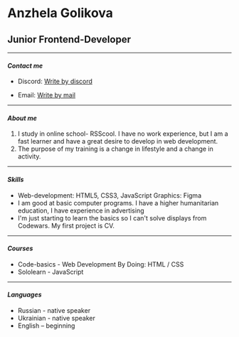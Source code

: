 
# Anzhela Golikova #

## Junior Frontend-Developer ##
---

#### ___Contact me___
* Discord: [Write by discord](https://github.com/Anzhela53)

* Email: [Write by mail](a.y.golikova@gmail.com)

---
#### ___About me___
1. I study in online school- RSScool. I have no work experience, but I am a fast learner and have a great desire to develop in web development. 
2. The purpose of my training is a change in lifestyle and a change in activity.

---
#### ___Skills___ 
- Web-development: HTML5, CSS3, JavaScript
Graphics: Figma
- I am good at basic computer programs. I have a higher humanitarian education, I have experience in advertising
- I'm just starting to learn the basics so I can't solve displays from Codewars. My first project is CV.

---
#### ___Courses___ 
* Code-basics - Web Development By Doing: HTML / CSS
* Sololearn - JavaScript

---
#### ___Languages___ 
* Russian - native speaker
* Ukrainian - native speaker
* English – beginning

